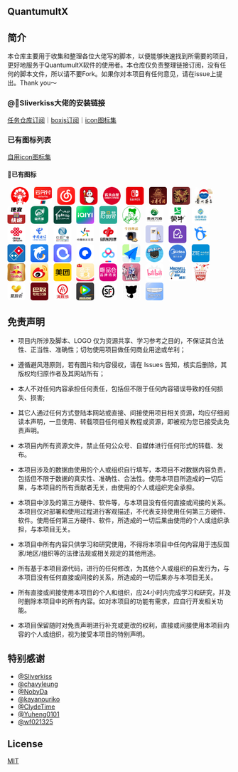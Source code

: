 ## QuantumultX

## 简介

本仓库主要用于收集和整理各位大佬写的脚本，以便能够快速找到所需要的项目，更好地服务于QuantumultX软件的使用者。本仓库仅负责整理链接订阅，没有任何的脚本文件，所以请不要Fork。如果你对本项目有任何意见，请在issue上提出。Thank you～

### @🌸Sliverkiss大佬的安装链接

[任务仓库订阅](https://gist.githubusercontent.com/Sliverkiss/a7496bd073820942b44a9b36874aaf4c/raw/sliverkiss.gallery.json)｜[boxjs订阅](https://gist.githubusercontent.com/Sliverkiss/18bd01be356360a8065a21ea71685ad3/raw/sliverkiss.boxjs.json)｜[icon图标集](https://raw.githubusercontent.com/Sliverkiss/QuantumultX/main/sliverkiss.icons.json)



### 已有图标列表
[自用icon图标集](https://github.com/Xhy333/QuantumultX/blob/main/Files.icons.json)



#### 🌟已有图标
&nbsp;&nbsp;<img src="https://raw.githubusercontent.com/Xhy333/QuantumultX/main/icon/Bwcj.png" style="border-radius: 5px;" width="40px">
&nbsp;&nbsp;<img src="https://raw.githubusercontent.com/Xhy333/QuantumultX/main/icon/Ysf.png" style="border-radius: 5px;" width="40px">
&nbsp;&nbsp;<img src="https://raw.githubusercontent.com/Xhy333/QuantumultX/main/icon/Wyyyy.png" style="border-radius: 5px;" width="40px">
&nbsp;&nbsp;<img src="https://raw.githubusercontent.com/Xhy333/QuantumultX/main/icon/Mxbc.png" style="border-radius: 5px;" width="40px">
&nbsp;&nbsp;<img src="https://raw.githubusercontent.com/Xhy333/QuantumultX/main/icon/Nfsq.png" style="border-radius: 5px;" width="40px">
&nbsp;&nbsp;<img src="https://raw.githubusercontent.com/Xhy333/QuantumultX/main/icon/Switch.png" style="border-radius: 5px;" width="40px">
&nbsp;&nbsp;<img src="https://raw.githubusercontent.com/Xhy333/QuantumultX/main/icon/Gjgj.png" style="border-radius: 5px;" width="40px">
&nbsp;&nbsp;<img src="https://raw.githubusercontent.com/Xhy333/QuantumultX/main/icon/Nwdjg.png" style="border-radius: 5px;" width="40px">
&nbsp;&nbsp;<img src="https://raw.githubusercontent.com/Xhy333/QuantumultX/main/icon/Gzmt.png" style="border-radius: 5px;" width="40px">
&nbsp;&nbsp;<img src="https://raw.githubusercontent.com/Xhy333/QuantumultX/main/icon/Kjh.png" style="border-radius: 5px;" width="40px">
&nbsp;&nbsp;<img src="https://raw.githubusercontent.com/Xhy333/QuantumultX/main/icon/Yht.png" style="border-radius: 5px;" width="40px">
&nbsp;&nbsp;<img src="https://raw.githubusercontent.com/Xhy333/QuantumultX/main/icon/Mnyyshj.png" style="border-radius: 5px;" width="40px">
&nbsp;&nbsp;<img src="https://raw.githubusercontent.com/Xhy333/QuantumultX/main/icon/Iqiyi.png" style="border-radius: 5px;" width="40px">
&nbsp;&nbsp;<img src="https://raw.githubusercontent.com/Xhy333/QuantumultX/main/icon/Jph.png" style="border-radius: 5px;" width="40px">
&nbsp;&nbsp;<img src="https://raw.githubusercontent.com/Xhy333/QuantumultX/main/icon/Hsay.png" style="border-radius: 5px;" width="40px">
&nbsp;&nbsp;<img src="https://raw.githubusercontent.com/Xhy333/QuantumultX/main/icon/Gzxj.png" style="border-radius: 5px;" width="40px">
&nbsp;&nbsp;<img src="https://raw.githubusercontent.com/Xhy333/QuantumultX/main/icon/Mn.png" style="border-radius: 5px;" width="40px">
&nbsp;&nbsp;<img src="https://raw.githubusercontent.com/Xhy333/QuantumultX/main/icon/10086.png" style="border-radius: 5px;" width="40px">
&nbsp;&nbsp;<img src="https://raw.githubusercontent.com/Xhy333/QuantumultX/main/icon/10010.png" style="border-radius: 5px;" width="40px">
&nbsp;&nbsp;<img src="https://raw.githubusercontent.com/Xhy333/QuantumultX/main/icon/10001.png" style="border-radius: 5px;" width="40px">
&nbsp;&nbsp;<img src="https://raw.githubusercontent.com/Xhy333/QuantumultX/main/icon/Zggd.png" style="border-radius: 5px;" width="40px">
&nbsp;&nbsp;<img src="https://raw.githubusercontent.com/Xhy333/QuantumultX/main/icon/Zgtycp.png" style="border-radius: 5px;" width="40px">
&nbsp;&nbsp;<img src="https://raw.githubusercontent.com/Xhy333/QuantumultX/main/icon/Zgflcp.png" style="border-radius: 5px;" width="40px">
&nbsp;&nbsp;<img src="https://raw.githubusercontent.com/Xhy333/QuantumultX/main/icon/Jrhj.png" style="border-radius: 5px;" width="40px">
&nbsp;&nbsp;<img src="https://raw.githubusercontent.com/Xhy333/QuantumultX/main/icon/Mryj.png" style="border-radius: 5px;" width="40px">
&nbsp;&nbsp;<img src="https://raw.githubusercontent.com/Xhy333/QuantumultX/main/icon/Wxzfyyh.png" style="border-radius: 5px;" width="40px">
&nbsp;&nbsp;<img src="https://raw.githubusercontent.com/Xhy333/QuantumultX/main/icon/Pgsh.png" style="border-radius: 5px;" width="40px">
&nbsp;&nbsp;<img src="https://raw.githubusercontent.com/Xhy333/QuantumultX/main/icon/Dlm.png" style="border-radius: 5px;" width="40px">
&nbsp;&nbsp;<img src="https://raw.githubusercontent.com/Xhy333/QuantumultX/main/icon/Xclx.png" style="border-radius: 5px;" width="40px">
&nbsp;&nbsp;<img src="https://raw.githubusercontent.com/Xhy333/QuantumultX/main/icon/Alyp.png" style="border-radius: 5px;" width="40px">
&nbsp;&nbsp;<img src="https://raw.githubusercontent.com/Xhy333/QuantumultX/main/icon/Quark.png" style="border-radius: 5px;" width="40px">
&nbsp;&nbsp;<img src="https://raw.githubusercontent.com/Xhy333/QuantumultX/main/icon/Bdyp.png" style="border-radius: 5px;" width="40px">
&nbsp;&nbsp;<img src="https://raw.githubusercontent.com/Xhy333/QuantumultX/main/icon/Gddc.png" style="border-radius: 5px;" width="40px">
&nbsp;&nbsp;<img src="https://raw.githubusercontent.com/Xhy333/QuantumultX/main/icon/Aoliao.png" style="border-radius: 5px;" width="40px">
&nbsp;&nbsp;<img src="https://raw.githubusercontent.com/Xhy333/QuantumultX/main/icon/Midea.png" style="border-radius: 5px;" width="40px">
&nbsp;&nbsp;<img src="https://raw.githubusercontent.com/Xhy333/QuantumultX/main/icon/Zxsjsc.png" style="border-radius: 5px;" width="40px">
&nbsp;&nbsp;<img src="https://raw.githubusercontent.com/Xhy333/QuantumultX/main/icon/Hn.png" style="border-radius: 5px;" width="40px">
&nbsp;&nbsp;<img src="https://raw.githubusercontent.com/Xhy333/QuantumultX/main/icon/Wb.png" style="border-radius: 5px;" width="40px">
&nbsp;&nbsp;<img src="https://raw.githubusercontent.com/Xhy333/QuantumultX/main/icon/Mt.png" style="border-radius: 5px;" width="40px">
&nbsp;&nbsp;<img src="https://raw.githubusercontent.com/Xhy333/QuantumultX/main/icon/Haitmwg.png" style="border-radius: 5px;" width="40px">
&nbsp;&nbsp;<img src="https://raw.githubusercontent.com/Xhy333/QuantumultX/main/icon/Wph.png" style="border-radius: 5px;" width="40px">
&nbsp;&nbsp;<img src="https://raw.githubusercontent.com/Xhy333/QuantumultX/main/icon/Bilibili-1.png" style="border-radius: 5px;" width="40px">
&nbsp;&nbsp;<img src="https://raw.githubusercontent.com/Xhy333/QuantumultX/main/icon/Bilibili.png" style="border-radius: 5px;" width="40px">
&nbsp;&nbsp;<img src="https://raw.githubusercontent.com/Xhy333/QuantumultX/main/icon/Mswer.png" style="border-radius: 5px;" width="40px">
&nbsp;&nbsp;<img src="https://raw.githubusercontent.com/Xhy333/QuantumultX/main/icon/Rqsptyg.png" style="border-radius: 5px;" width="40px">
&nbsp;&nbsp;<img src="https://raw.githubusercontent.com/Xhy333/QuantumultX/main/icon/Fyh.png" style="border-radius: 5px;" width="40px">
&nbsp;&nbsp;<img src="https://raw.githubusercontent.com/Xhy333/QuantumultX/main/icon/Banuhg.png" style="border-radius: 5px;" width="40px">
&nbsp;&nbsp;<img src="https://raw.githubusercontent.com/Xhy333/QuantumultX/main/icon/Hdl.png" style="border-radius: 5px;" width="40px">
&nbsp;&nbsp;<img src="https://raw.githubusercontent.com/Xhy333/QuantumultX/main/icon/Txsp.png" style="border-radius: 5px;" width="40px">
&nbsp;&nbsp;<img src="https://raw.githubusercontent.com/Xhy333/QuantumultX/main/icon/Sfsy.png" style="border-radius: 5px;" width="40px">
&nbsp;&nbsp;<img src="https://raw.githubusercontent.com/Xhy333/QuantumultX/main/icon/Missevan.png" style="border-radius: 5px;" width="40px">
&nbsp;&nbsp;<img src="https://raw.githubusercontent.com/Xhy333/QuantumultX/main/icon/Jlqc.png" style="border-radius: 5px;" width="40px">















 ## 免责声明
* 项目内所涉及脚本、LOGO 仅为资源共享、学习参考之目的，不保证其合法性、正当性、准确性；切勿使用项目做任何商业用途或牟利；

* 遵循避风港原则，若有图片和内容侵权，请在 Issues 告知，核实后删除，其版权均归原作者及其网站所有；
* 本人不对任何内容承担任何责任，包括但不限于任何内容错误导致的任何损失、损害;
* 其它人通过任何方式登陆本网站或直接、间接使用项目相关资源，均应仔细阅读本声明，一旦使用、转载项目任何相关教程或资源，即被视为您已接受此免责声明。

* 本项目内所有资源文件，禁止任何公众号、自媒体进行任何形式的转载、发布。

* 本项目涉及的数据由使用的个人或组织自行填写，本项目不对数据内容负责，包括但不限于数据的真实性、准确性、合法性。使用本项目所造成的一切后果，与本项目的所有贡献者无关，由使用的个人或组织完全承担。

* 本项目中涉及的第三方硬件、软件等，与本项目没有任何直接或间接的关系。本项目仅对部署和使用过程进行客观描述，不代表支持使用任何第三方硬件、软件。使用任何第三方硬件、软件，所造成的一切后果由使用的个人或组织承担，与本项目无关。

* 本项目中所有内容只供学习和研究使用，不得将本项目中任何内容用于违反国家/地区/组织等的法律法规或相关规定的其他用途。

* 所有基于本项目源代码，进行的任何修改，为其他个人或组织的自发行为，与本项目没有任何直接或间接的关系，所造成的一切后果亦与本项目无关。

* 所有直接或间接使用本项目的个人和组织，应24小时内完成学习和研究，并及时删除本项目中的所有内容。如对本项目的功能有需求，应自行开发相关功能。

* 本项目保留随时对免责声明进行补充或更改的权利，直接或间接使用本项目内容的个人或组织，视为接受本项目的特别声明。


## 特别感谢
*  [@Sliverkiss](https://github.com/Sliverkiss)
*  [@chavyleung](https://github.com/chavyleung) 
*  [@NobyDa](https://github.com/NobyDa)   
*  [@kayanouriko](https://github.com/kayanouriko)
*  [@ClydeTime](https://github.com/ClydeTime)
*  [@Yuheng0101](https://github.com/Yuheng0101)
*  [@wf021325](https://github.com/wf021325)


## License

[MIT](LICENSE)


